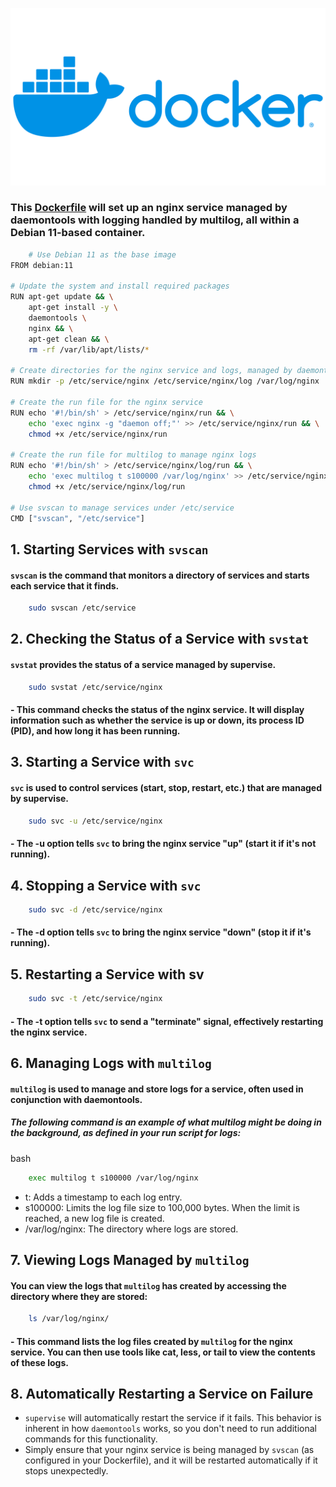 <p align="left">
 <img width="600px" src="img/docker-logo.png" alt="qr"/>
</p>


### This [Dockerfile](./Dockerfile) will set up an nginx service managed by daemontools with logging handled by multilog, all within a Debian 11-based container.

```sh
    # Use Debian 11 as the base image
FROM debian:11

# Update the system and install required packages
RUN apt-get update && \
    apt-get install -y \
    daemontools \
    nginx && \
    apt-get clean && \
    rm -rf /var/lib/apt/lists/*

# Create directories for the nginx service and logs, managed by daemontools
RUN mkdir -p /etc/service/nginx /etc/service/nginx/log /var/log/nginx

# Create the run file for the nginx service
RUN echo '#!/bin/sh' > /etc/service/nginx/run && \
    echo 'exec nginx -g "daemon off;"' >> /etc/service/nginx/run && \
    chmod +x /etc/service/nginx/run

# Create the run file for multilog to manage nginx logs
RUN echo '#!/bin/sh' > /etc/service/nginx/log/run && \
    echo 'exec multilog t s100000 /var/log/nginx' >> /etc/service/nginx/log/run && \
    chmod +x /etc/service/nginx/log/run

# Use svscan to manage services under /etc/service
CMD ["svscan", "/etc/service"]
```

## 1. Starting Services with `svscan`
#### `svscan` is the command that monitors a directory of services and starts each service that it finds.
```sh
    sudo svscan /etc/service
```

## 2. Checking the Status of a Service with `svstat`
#### `svstat` provides the status of a service managed by supervise.
```sh
    sudo svstat /etc/service/nginx
```
#### - This command checks the status of the nginx service. It will display information such as whether the service is up or down, its process ID (PID), and how long it has been running.

## 3. Starting a Service with `svc`
#### `svc` is used to control services (start, stop, restart, etc.) that are managed by supervise.
```sh
    sudo svc -u /etc/service/nginx
```
#### - The -u option tells `svc` to bring the nginx service "up" (start it if it's not running).

## 4. Stopping a Service with `svc`

```sh
    sudo svc -d /etc/service/nginx
```
#### - The -d option tells `svc` to bring the nginx service "down" (stop it if it's running).

## 5. Restarting a Service with sv

```sh
    sudo svc -t /etc/service/nginx
```
#### - The -t option tells `svc` to send a "terminate" signal, effectively restarting the nginx service.

## 6. Managing Logs with `multilog`
#### `multilog` is used to manage and store logs for a service, often used in conjunction with daemontools.
##### The following command is an example of what multilog might be doing in the background, as defined in your run script for logs:

bash

```sh
    exec multilog t s100000 /var/log/nginx
```
- t: Adds a timestamp to each log entry.
- s100000: Limits the log file size to 100,000 bytes. When the limit is reached, a new log file is created.
- /var/log/nginx: The directory where logs are stored.

## 7. Viewing Logs Managed by `multilog`
#### You can view the logs that `multilog` has created by accessing the directory where they are stored:
```sh
    ls /var/log/nginx/
```
#### - This command lists the log files created by `multilog` for the nginx service. You can then use tools like cat, less, or tail to view the contents of these logs.

## 8. Automatically Restarting a Service on Failure
 - `supervise` will automatically restart the service if it fails. This behavior is inherent in how `daemontools` works, so you don't need to run additional commands for this functionality.
  - Simply ensure that your nginx service is being managed by `svscan` (as configured in your Dockerfile), and it will be restarted automatically if it stops unexpectedly.
